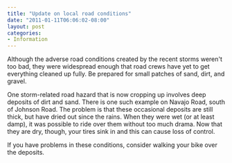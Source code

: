 ```yaml
---
title: "Update on local road conditions"
date: "2011-01-11T06:06:02-08:00"
layout: post
categories:
- Information
---
```


Although the adverse road conditions created by the recent storms weren't too bad, they were widespread enough that road crews have yet to get everything cleaned up fully. Be prepared for small patches of sand, dirt, and gravel.  
  
One storm-related road hazard that is now cropping up involves deep deposits of dirt and sand. There is one such example on Navajo Road, south of Johnson Road. The problem is that these occasional deposits are still thick, but have dried out since the rains. When they were wet (or at least damp), it was possible to ride over them without too much drama. Now that they are dry, though, your tires sink in and this can cause loss of control.

If you have problems in these conditions, consider walking your bike over the deposits.